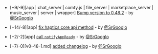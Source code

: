* [+9/-9][app | chat_server | comty.js | file_server | marketplace_server | music_server | server | wrapper] [Bump version to 0.48.2](https://github.com/ragestudio/comty/commit/3f915e0c4a71e40dd136d84c2ab1d355a21d231a) - by [@SrGooglo](https://github.com/srgooglo)

* [+14/-8][app] [fix haptics core api method](https://github.com/ragestudio/comty/commit/97cbc87a812b389780d338b2a78e78aaa9c8e7f2) - by [@SrGooglo](https://github.com/srgooglo)

* [+2/-2][app] [call `notifyAppReady`](https://github.com/ragestudio/comty/commit/e3d86418a7b75c8f25b848e01ea9f8341919149f) - by [@SrGooglo](https://github.com/srgooglo)

* [+7/-0][v0-48-1.md] [added changelog](https://github.com/ragestudio/comty/commit/f855a0a83e6e0473a04879eee99867a5757ccef2) - by [@SrGooglo](https://github.com/srgooglo)